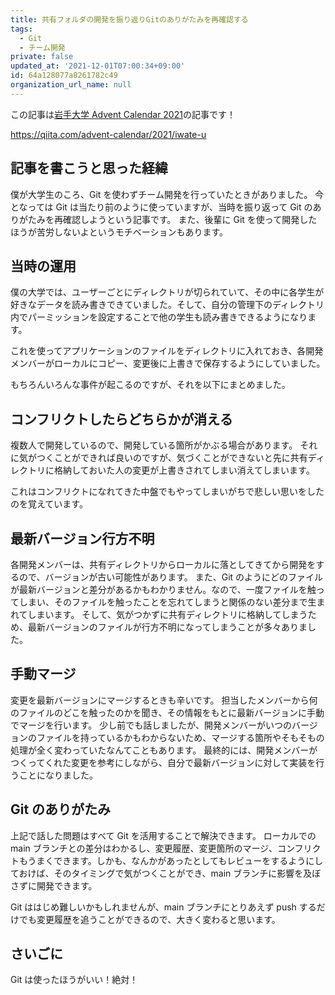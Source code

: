 ```yaml
---
title: 共有フォルダの開発を振り返りGitのありがたみを再確認する
tags:
  - Git
  - チーム開発
private: false
updated_at: '2021-12-01T07:00:34+09:00'
id: 64a128077a8261782c49
organization_url_name: null
---
```

この記事は[岩手大学 Advent Calendar 2021](https://qiita.com/advent-calendar/2021/iwate-u)の記事です！

https://qiita.com/advent-calendar/2021/iwate-u

## 記事を書こうと思った経緯

僕が大学生のころ、Git を使わずチーム開発を行っていたときがありました。
今となっては Git は当たり前のように使っていますが、当時を振り返って Git のありがたみを再確認しようという記事です。
また、後輩に Git を使って開発したほうが苦労しないよというモチベーションもあります。

## 当時の運用

僕の大学では、ユーザーごとにディレクトリが切られていて、その中に各学生が好きなデータを読み書きできていました。そして、自分の管理下のディレクトリ内でパーミッションを設定することで他の学生も読み書きできるようになります。

これを使ってアプリケーションのファイルをディレクトリに入れておき、各開発メンバーがローカルにコピー、変更後に上書きで保存するようにしていました。

もちろんいろんな事件が起こるのですが、それを以下にまとめました。

## コンフリクトしたらどちらかが消える

複数人で開発しているので、開発している箇所がかぶる場合があります。
それに気がつくことができれば良いのですが、気づくことができないと先に共有ディレクトリに格納しておいた人の変更が上書きされてしまい消えてしまいます。

これはコンフリクトになれてきた中盤でもやってしまいがちで悲しい思いをしたのを覚えています。

## 最新バージョン行方不明

各開発メンバーは、共有ディレクトリからローカルに落としてきてから開発をするので、バージョンが古い可能性があります。
また、Git のようにどのファイルが最新バージョンと差分があるかもわかりません。なので、一度ファイルを触ってしまい、そのファイルを触ったことを忘れてしまうと関係のない差分まで生まれてしまいます。
そして、気がつかずに共有ディレクトリに格納してしまうため、最新バージョンのファイルが行方不明になってしまうことが多々ありました。

## 手動マージ

変更を最新バージョンにマージするときも辛いです。
担当したメンバーから何のファイルのどこを触ったのかを聞き、その情報をもとに最新バージョンに手動でマージを行います。
少し前でも話しましたが、開発メンバーがいつのバージョンのファイルを持っているかもわからないため、マージする箇所やそもそもの処理が全く変わっていたなんてこともあります。
最終的には、開発メンバーがつくってくれた変更を参考にしながら、自分で最新バージョンに対して実装を行うことになりました。

## Git のありがたみ

上記で話した問題はすべて Git を活用することで解決できます。
ローカルでの main ブランチとの差分はわかるし、変更履歴、変更箇所のマージ、コンフリクトもうまくできます。しかも、なんかがあったとしてもレビューをするようにしておけば、そのタイミングで気がつくことができ、main ブランチに影響を及ぼさずに開発できます。

Git ははじめ難しいかもしれませんが、main ブランチにとりあえず push するだけでも変更履歴を追うことができるので、大きく変わると思います。

## さいごに

Git は使ったほうがいい！絶対！
